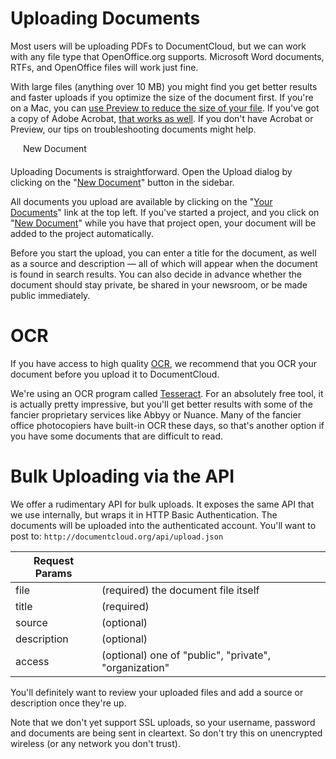 # Uploading Documents

Most users will be uploading PDFs to DocumentCloud, but we can work with any file type that OpenOffice.org supports. Microsoft Word documents, RTFs, and OpenOffice files will work just fine.
 
With large files (anything over 10 MB) you might find you get better results and faster uploads if you optimize the size of the document first. If you're on a Mac, you can [use Preview to reduce the size of your file][]. If you've got a copy of Adobe Acrobat, [that works as well][]. If you don't have Acrobat or Preview, our tips on troubleshooting documents might help.

<div class="minibutton float_right plus new_document" style="margin: 0 0 20px 20px;" onclick="javascript:dc.app.uploader.open();"><div class="icon white_plus"></div>New Document</div>

Uploading Documents is straightforward. Open the Upload dialog by clicking on the "[New Document][]" button in the sidebar.
 
All documents you upload are available by clicking on the "[Your Documents][]" link at the top left. If you've started a project, and you click on "[New Document][]" while you have that project open, your document will be added to the project automatically. 
 
Before you start the upload, you can enter a title for the document, as well as a source and description &mdash; all of which will appear when the document is found in search results. You can also decide in advance whether the document should stay private, be shared in your newsroom, or be made public immediately.
 
# OCR

If you have access to high quality [OCR][], we recommend that you OCR your document before you upload it to DocumentCloud. 

We're using an OCR program called [Tesseract][]. For an absolutely free tool, it is actually pretty impressive, but you'll get better results with some of the fancier proprietary services like Abbyy or Nuance. Many of the fancier office photocopiers have built-in OCR these days, so that's another option if you have some documents that are difficult to read.
 
# Bulk Uploading via the API

We offer a rudimentary API for bulk uploads. It exposes the same API that we use internally, but wraps it in HTTP Basic Authentication. The documents will be uploaded into the authenticated account. You'll want to post to: `http://documentcloud.org/api/upload.json`
 
Request Params | &nbsp;
---------------|----------------
file           | (required) the document file itself
title          | (required) 
source         | (optional)
description    | (optional)
access         | (optional) one of "public", "private", "organization"
 
You'll definitely want to review your uploaded files and add a source or description once they're up. 
 
Note that we don't yet support SSL uploads, so your username, password and documents are being sent in cleartext. So don't try this on unencrypted wireless (or any network you don't trust).

[use Preview to reduce the size of your file]: http://www.ehow.com/how_4499823_reduce-file-size-pdf-using.html
[that works as well]: http://www.ehow.com/how_5874491_decrease-size-pdf.html
[New Document]: javascript:dc.app.uploader.open()
[Your Documents]: javascript:Accounts.current().openDocuments()
[OCR]: http://en.wikipedia.org/wiki/Optical_character_recognition
[Tesseract]: http://code.google.com/p/tesseract-ocr/